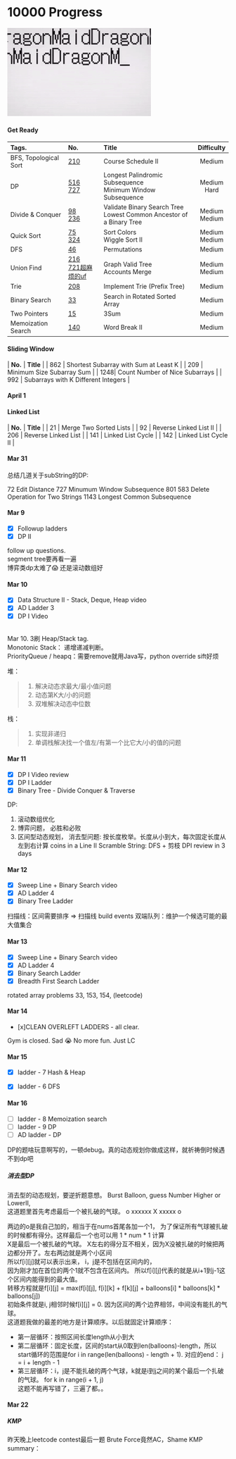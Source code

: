 10000 Progress 
==========================================================
![](static/dragonMaid.gif)

#### Get Ready
| __Tags.__ |  __No.__   |  __Title__      |   __Difficulty__ | 
|:-------|:--------------------|:---------------|:---------------------:|
|   BFS, Topological Sort  | [210](https://leetcode.com/problems/course-schedule-ii/) <br>   | Course Schedule II <br>  | Medium  <br>| 
|   DP  | [516](https://leetcode.com/problems/longest-palindromic-subsequence/)<br>[727](https://leetcode.com/problems/minimum-window-subsequence/)  |Longest Palindromic Subsequence <br>Minimum Window Subsequence <br> | Medium  <br> Hard <br>| 
|  Divide & Conquer  | [98](https://leetcode.com/problems/validate-binary-search-tree/)<br>[236](https://leetcode.com/problems/lowest-common-ancestor-of-a-binary-tree/)  | Validate Binary Search Tree<br>  Lowest Common Ancestor of a Binary Tree<br>| Medium  <br>Medium  <br> | 
|Quick Sort |[75](https://leetcode.com/problems/sort-colors/)<br>[324](https://leetcode.com/problems/wiggle-sort-ii/)<br> | Sort Colors <br> Wiggle Sort II <br> | Medium  <br> Medium  <br> |
| DFS |[46](https://leetcode.com/problems/permutations/)<br> | Permutations <br> | Medium  <br> |
| Union Find |[216](https://leetcode.com/problems/graph-valid-tree/)<br>[721超麻烦的uf](https://leetcode.com/problems/accounts-merge/) | Graph Valid Tree <br>Accounts Merge<br> | Medium  <br>  Medium  <br> | 
| Trie |[208](https://leetcode.com/problems/implement-trie-prefix-tree/)<br> | Implement Trie (Prefix Tree) <br> | Medium  <br> |
| Binary Search |[33](https://leetcode.com/problems/search-in-rotated-sorted-array/)<br> | Search in Rotated Sorted Array <br> | Medium  <br> |
| Two Pointers |[15](https://leetcode.com/problems/3sum/)<br> | 3Sum <br> | Medium  <br> |
| Memoization Search |[140](https://leetcode.com/problems/word-break-ii/)<br> | Word Break II<br> | Medium  <br> |


#### Sliding Window
| __No.__ |      __Title__      |
| 862 | Shortest Subarray with Sum at Least K |
| 209 | Minimum Size Subarray Sum |
| 1248| Count Number of Nice Subarrays  |
| 992 | Subarrays with K Different Integers |



#### April 1
#### Linked List
| __No.__ |      __Title__      |
| 21 | Merge Two Sorted Lists |
| 92 | Reverse Linked List II |
| 206 | Reverse Linked List  |
| 141 | Linked List Cycle |
| 142 | Linked List Cycle II |


#### Mar 31
总结几道关于subString的DP:

72 Edit Distance
727 Minumum Window Subsequence
801 
583 Delete Operation for Two Strings
1143 Longest Common Subsequence




#### Mar 9
- [x] Followup ladders 
- [x] DP II 

follow up questions.<br>
segment tree要再看一遍<br>
博弈类dp太难了:scream: 还是滚动数组好<br>

#### Mar 10
- [x] Data Structure II - Stack, Deque, Heap video 
- [x] AD Ladder 3
- [x] DP I Video 
<br>
Mar 10. 3刷 Heap/Stack tag. <br>
Monotonic Stack： 递增递减判断。<br>
PriorityQueue / heapq：需要remove就用Java写，python override sift好烦

堆：     
>1. 解决动态求最大/最小值问题
>2. 动态第K大/小的问题
>3. 双堆解决动态中位数

栈：
>1. 实现非递归
>2. 单调栈解决找一个值左/有第一个比它大/小的值的问题 

#### Mar 11
- [x] DP I Video review
- [x] DP I Ladder
- [x] Binary Tree - Divide Conquer & Traverse

DP:
1. 滚动数组优化
2. 博弈问题， 必胜和必败
3. 区间型动态规划， 消去型问题: 按长度枚举。长度从小到大，每次固定长度从左到右计算
coins in a Line II
Scramble String: DFS + 剪枝
DPI review in 3 days 

#### Mar 12
- [x] Sweep Line + Binary Search video 
- [x] AD Ladder 4
- [x] Binary Tree Ladder 

扫描线：区间需要排序 => 扫描线
	   build events
双端队列：维护一个候选可能的最大值集合

#### Mar 13
- [x] Sweep Line + Binary Search video 
- [x] AD Ladder 4
- [x] Binary Search Ladder 
- [x] Breadth First Search Ladder 

rotated array problems 33, 153, 154, (leetcode)

#### Mar 14
- [x]CLEAN OVERLEFT LADDERS - all clear. 

Gym is closed. Sad :sob: 
No more fun. Just LC

#### Mar 15
- [x] ladder - 7 Hash & Heap
- [x] ladder - 6 DFS 


#### Mar 16
- [ ] ladder - 8 Memoization search
- [ ] ladder - 9 DP
- [ ] AD ladder - DP

DP的题啥玩意啊写的，一顿debug。真的动态规划你做成这样，就祈祷倒时候遇不到dp吧

##### 消去型DP

消去型的动态规划，要逆折题意想。 Burst Balloon, guess Number Higher or LowerII, <br>
这道题里首先考虑最后一个被扎破的气球。
o xxxxxx X xxxxx o <br>

两边的o是我自己加的，相当于在nums首尾各加一个1， 为了保证所有气球被扎破的时候都有得分。这样最后一个也可以用 1 * num * 1 计算<br>
X是最后一个被扎破的气球。 X左右的得分互不相关，因为X没被扎破的时候把两边都分开了。左右两边就是两个小区间<br>
所以f[i][j]就可以表示出来， i，j是不包括在区间内的，<br>因为刚才加在首位的两个1就不包含在区间内。
所以f[i][j]代表的就是从i+1到j-1这个区间内能得到的最大值。<br>
转移方程就是f[i][j] = max(f[i][j], f[i][k] + f[k][j] + balloons[i] * balloons[k] * balloons[j])<br>
初始条件就是i, j相邻时候f[i][j] = 0. 因为区间的两个边界相邻，中间没有能扎的气球。<br>
这道题我做的最差的地方是计算顺序。以后就固定计算顺序：
- 第一层循环：按照区间长度length从小到大
- 第二层循环：固定长度，区间的start从0取到len(balloons)-length，所以start循环的范围是for i in range(len(balloons) - length + 1). 对应的end： j = i + length - 1
- 第三层循环：i，j是不能扎破的两个气球，k就是i到j之间的某个最后一个扎破的气球。 for k in range(i + 1, j)
<br>这题不能再写错了，三遍了都。。

#### Mar 22 
##### KMP
昨天晚上leetcode contest最后一题
Brute Force竟然AC，Shame
KMP summary：





